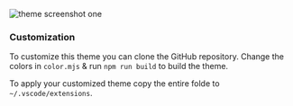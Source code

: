 ![theme screenshot one](screenshot.jpg)

### Customization

To customize this theme you can clone the GitHub repository. Change the colors in `color.mjs` & run `npm run build` to build the theme.

To apply your customized theme copy the entire folde to `~/.vscode/extensions`.
